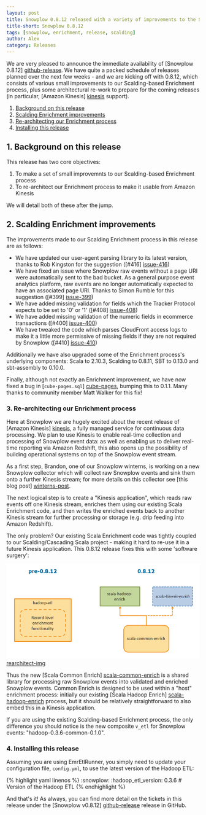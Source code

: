 ```yaml
---
layout: post
title: Snowplow 0.8.12 released with a variety of improvements to the Scalding Enrichment process
title-short: Snowplow 0.8.12
tags: [snowplow, enrichment, release, scalding]
author: Alex
category: Releases
---
```


We are very pleased to announce the immediate availability of [Snowplow 0.8.12] [github-release]. We have quite a packed schedule of releases planned over the next few weeks - and we are kicking off with 0.8.12, which consists of various small improvements to our Scalding-based Enrichment process, plus some architectural re-work to prepare for the coming releases (in particular, [Amazon Kinesis] [kinesis] support).

1. [Background on this release](/blog/2014/01/07/snowplow-0.8.12-released-with-scalding-enrichment-improvements/#background)
2. [Scalding Enrichment improvements](/blog/2014/01/07/snowplow-0.8.12-released-with-scalding-enrichment-improvements/#improvements)
3. [Re-architecting our Enrichment process](/blog/2014/01/07/snowplow-0.8.12-released-with-scalding-enrichment-improvements/#rearchitecting)
4. [Installing this release](/blog/2014/01/07/snowplow-0.8.12-released-with-scalding-enrichment-improvements/#install)

<div class="html">
<a name="background"><h2>1. Background on this release</h2></a>
</div>

This release has two core objectives:

1. To make a set of small improvemnts to our Scalding-based Enrichment process
2. To re-architect our Enrichment process to make it usable from Amazon Kinesis

We will detail both of these after the jump.

<!--more-->

<div class="html">
<a name="improvements"><h2>2. Scalding Enrichment improvements</h2></a>
</div>

The improvements made to our Scalding Enrichment process in this release are as follows:

* We have updated our user-agent parsing library to its latest version, thanks to Rob Kingston for the suggestion ([#416] [issue-416])
* We have fixed an issue where Snowplow raw events without a page URI were automatically sent to the bad bucket. As a general purpose event analytics platform, raw events are no longer automatically expected to have an associated page URI. Thanks to Simon Rumble for this suggestion ([#399] [issue-399])
* We have added missing validation for fields which the Tracker Protocol expects to be set to '0' or '1' ([#408] [issue-408])
* We have added missing validation of the numeric fields in ecommerce transactions ([#400] [issue-400])
* We have tweaked the code which parses CloudFront access logs to make it a little more permissive of missing fields if they are not required by Snowplow ([#410] [issue-410])

Additionally we have also upgraded some of the Enrichment process's underlying components: Scala to 2.10.3, Scalding to 0.8.11, SBT to 0.13.0 and sbt-assembly to 0.10.0.

Finally, although not exactly an Enrichment improvement, we have now fixed a bug in [`cube-pages.sql`] [cube-pages], bumping this to 0.1.1. Many thanks to community member Matt Walker for this fix!

<div class="html">
<a name="rearchitecting"><h3>3. Re-architecting our Enrichment process</h3></a>
</div>

Here at Snowplow we are hugely excited about the recent release of [Amazon Kinesis] [kinesis], a fully managed service for continuous data processing. We plan to use Kinesis to enable real-time collection and processing of Snowplow event data: as well as enabling us to deliver real-time reporting via Amazon Redshift, this also opens up the possibility of building operational systems on top of the Snowplow event stream.

As a first step, Brandon, one of our Snowplow winterns, is working on a new Snowplow collector which will collect raw Snowplow events and sink them onto a further Kinesis stream; for more details on this collector see [this blog post] [winterns-post].

The next logical step is to create a "Kinesis application", which reads raw events off one Kinesis stream, enriches them using our existing Scala Enrichment code, and then writes the enriched events back to another Kinesis stream for further processing or storage (e.g. drip feeding into Amazon Redshift).

The only problem? Our existing Scala Enrichment code was tightly coupled to our Scalding/Cascading Scala project - making it hard to re-use it in a future Kinesis application. This 0.8.12 release fixes this with some 'software surgery':

![rearchitect-img] [rearchitect-img]

Thus the new [Scala Common Enrich] [scala-common-enrich] is a shared library for processing raw Snowplow events into validated and enriched Snowplow events. Common Enrich is designed to be used within a "host" enrichment process: initially our existing [Scala Hadoop Enrich] [scala-hadoop-enrich] process, but it should be relatively straightforward to also embed this in a Kinesis application.

If you are using the existing Scalding-based Enrichment process, the only difference you should notice is the new composite `v_etl` for Snowplow events: "hadoop-0.3.6-common-0.1.0".

<div class="html">
<a name="install"><h3>4. Installing this release</h3></a>
</div>

Assuming you are using EmrEtlRunner, you simply need to update your configuration file, `config.yml`, to use the latest version of the Hadoop ETL:

{% highlight yaml linenos %}
:snowplow:
  :hadoop_etl_version: 0.3.6 # Version of the Hadoop ETL
{% endhighlight %}

And that's it! As always, you can find more detail on the tickets in this release under the [Snowplow v0.8.12] [github-release] release in GitHub.

[kinesis]: http://aws.amazon.com/kinesis/

[issue-416]: https://github.com/snowplow/snowplow/issues/416
[issue-399]: https://github.com/snowplow/snowplow/issues/399
[issue-408]: https://github.com/snowplow/snowplow/issues/408
[issue-400]: https://github.com/snowplow/snowplow/issues/400
[issue-410]: https://github.com/snowplow/snowplow/issues/410

[winterns-post]: http://snowplowanalytics.com/blog/2013/12/20/introducing-our-snowplow-winterns/
[rearchitect-img]: /assets/img/blog/2014/01/common-enrich-rearchitect.png
[scala-common-enrich]: https://github.com/snowplow/snowplow/tree/master/3-enrich/scala-common-enrich
[scala-hadoop-enrich]: https://github.com/snowplow/snowplow/tree/master/3-enrich/scala-hadoop-enrich

[cube-pages]: https://github.com/snowplow/snowplow/blob/master/5-analytics/postgres-analytics/cubes/cube-pages.sql

[github-release]: https://github.com/snowplow/snowplow/releases/tag/0.8.12
